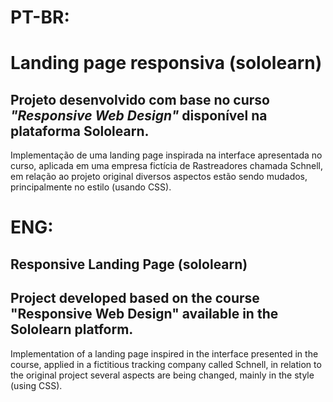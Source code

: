 # PT-BR:
# Landing page responsiva (sololearn)

## Projeto desenvolvido com base no curso *"Responsive Web Design"* disponível na plataforma Sololearn.

Implementação de uma landing page inspirada na interface apresentada no curso, aplicada em uma empresa fictícia de Rastreadores chamada Schnell, em relação ao projeto original diversos aspectos estão sendo mudados, principalmente no estilo (usando CSS).

# ENG:
## Responsive Landing Page (sololearn)

## Project developed based on the course "Responsive Web Design" available in the Sololearn platform.

Implementation of a landing page inspired in the interface presented in the course, applied in a fictitious tracking company called Schnell, in relation to the original project several aspects are being changed, mainly in the style (using CSS).